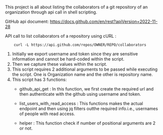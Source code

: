 This project is all about listing the collaborators of a git repository of an organization through api call in shell scripting.

GitHub api document: https://docs.github.com/en/rest?apiVersion=2022-11-28

API call to list collaborators of a repository using cURL : 

        curl -L https://api.github.com/repos/OWNER/REPO/collaborators

1) Initially we export username and token since they are sensitive information and cannot be hard-coded within the script.
2) Then we capture these values within the script.
3) This script requires 2 additional arguments to be passed while executing the script. One is Organization name and the other is repository name.
4) This script has 3 functions:
    * github_api_get : In this function, we first create the required url and then authenticate with the  github using username and token.
        
    * list_users_with_read_access : This functions makes the actual endpoint and then using jq filters outthe required info.i.e., usernames of people with read access.
        
    * helper : This function check if number of positional arguments are 2 or not.



